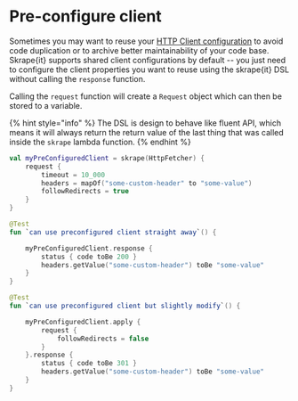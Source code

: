 # Pre-configure client

Sometimes you may want to reuse your [HTTP Client configuration](request-options.md) to avoid code duplication or to archive better maintainability of your code base.  
Skrape{it} supports shared client configurations by default -- you just need to configure the client properties you want to reuse using the skrape{it} DSL without calling the `response` function. 

Calling the `request` function will create a `Request` object which can then be stored to a variable.

{% hint style="info" %}
The DSL is design to behave like fluent API, which means it will always return the return value of the last thing that was called inside the `skrape` lambda function.
{% endhint %}

```kotlin
val myPreConfiguredClient = skrape(HttpFetcher) {
    request {
        timeout = 10_000
        headers = mapOf("some-custom-header" to "some-value")
        followRedirects = true
    }
}

@Test
fun `can use preconfigured client straight away`() {

    myPreConfiguredClient.response {
        status { code toBe 200 }
        headers.getValue("some-custom-header") toBe "some-value"
    }
}

@Test
fun `can use preconfigured client but slightly modify`() {

    myPreConfiguredClient.apply {
        request {
            followRedirects = false
        }
    }.response {
        status { code toBe 301 }
        headers.getValue("some-custom-header") toBe "some-value"
    }
}
```

